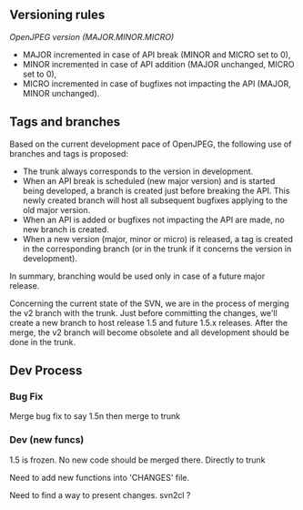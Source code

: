 ## Versioning rules ##
_OpenJPEG version (MAJOR.MINOR.MICRO)_

  * MAJOR incremented in case of API break (MINOR and MICRO set to 0),
  * MINOR incremented in case of API addition (MAJOR unchanged, MICRO set to 0),
  * MICRO incremented in case of bugfixes not impacting the API (MAJOR, MINOR unchanged).


## Tags and branches ##
Based on the current development pace of OpenJPEG, the following use of branches and tags is proposed:

  * The trunk always corresponds to the version in development.
  * When an API break is scheduled (new major version) and is started being developed, a branch is created just before breaking the API. This newly created branch will host all subsequent bugfixes applying to the old major version.
  * When an API is added or bugfixes not impacting the API are made, no new branch is created.
  * When a new version (major, minor or micro) is released, a tag is created in the corresponding branch (or in the trunk if it concerns the version in development).

In summary, branching would be used only in case of a future major release.

Concerning the current state of the SVN, we are in the process of merging the v2 branch with the trunk. Just before committing the changes, we'll create a new branch to host release 1.5 and future 1.5.x releases. After the merge, the v2 branch will become obsolete and all development should be done in the trunk.

## Dev Process ##

### Bug Fix ###

Merge bug fix to say 1.5n then merge to trunk

### Dev (new funcs) ###

1.5 is frozen. No new code should be merged there.
Directly to trunk

Need to add new functions into 'CHANGES' file.

Need to find a way to present changes. svn2cl ?